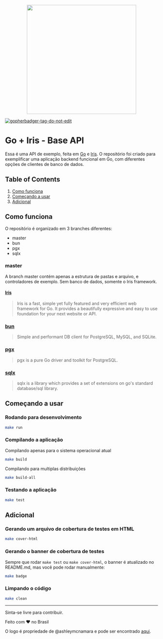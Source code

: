 
<p align="center"><img src="https://raw.githubusercontent.com/ashleymcnamara/gophers/master/RickAndMorty.png" width="360"></p>

<a href='https://github.com/jpoles1/gopherbadger' target='_blank'>![gopherbadger-tag-do-not-edit](https://img.shields.io/badge/Go%20Coverage-76%25-brightgreen.svg?longCache=true&style=flat)</a>

# Go + Iris - Base API
Essa é uma API de exemplo, feita em [Go](https://go.dev/) e [Iris](https://www.iris-go.com/). O repositório foi criado para exemplificar uma aplicação backend funcional em Go, com diferentes opções de clientes de banco de dados.

## Table of Contents

1. [Como funciona](#como-funciona)
2. [Começando a usar](#começando-a-usar)
3. [Adicional](#Adicional)
## Como funciona

O repositório é organizado em 3 branches diferentes: 

- master
- bun
- pgx
- sqlx

### master
A branch master contém apenas a estrutura de pastas e arquivo, e controladores de exemplo. Sem banco de dados, somente o Iris framework.
#### [Iris](https://github.com/kataras/iris)

> Iris is a fast, simple yet fully featured and very efficient web framework for Go.
> It provides a beautifully expressive and easy to use foundation for your next website or API.


### [bun](https://bun.uptrace.dev/)
> Simple and performant DB client for PostgreSQL, MySQL, and SQLite.

### [pgx](https://github.com/jackc/pgx)
> pgx is a pure Go driver and toolkit for PostgreSQL.

### [sqlx](https://github.com/jmoiron/sqlx) 
> sqlx is a library which provides a set of extensions on go's standard database/sql library.

## Começando a usar

### Rodando para desenvolvimento

```sh
make run
```

### Compilando a aplicação

Compilando apenas para o sistema operacional atual
```sh
make build
```

Compilando para multiplas distribuições
```sh
make build-all
```

### Testando a aplicação

```sh
make test
```

## Adicional

### Gerando um arquivo de cobertura de testes em HTML
```sh
make cover-html
```

### Gerando o banner de cobertura de testes
Sempre que rodar ```make test``` ou ```make cover-html```, o banner é atualizado no README.md, mas você pode rodar manualmente:
```sh
make badge
```

### Limpando o código
```sh
make clean
```


---
Sinta-se livre para contribuir.

Feito com ❤ no Brasil

O logo é propriedade de @ashleymcnamara e pode ser encontrado [aqui](https://github.com/ashleymcnamara/gophers).